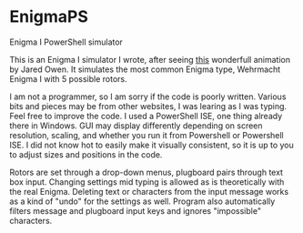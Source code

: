 # EnigmaPS
Enigma I PowerShell simulator

This is an Enigma I simulator I wrote, after seeing [this](https://www.youtube.com/watch?v=ybkkiGtJmkM) wonderfull animation by Jared Owen. It simulates the most common Enigma type, Wehrmacht Enigma I with 5 possible rotors.

I am not a programmer, so I am sorry if the code is poorly written. Various bits and pieces may be from other websites, I was learing as I was typing. Feel free to improve the code. I used a PowerShell ISE, one thing already there in Windows. GUI may display differently depending on screen resolution, scaling, and whether you run it from Powershell or Powershell ISE. I did not know hot to easily make it visually consistent, so it is up to you to adjust sizes and positions in the code.

Rotors are set through a drop-down menus, plugboard pairs through text box input. Changing settings mid typing is allowed as is theoretically with the real Enigma. Deleting text or characters from the input message works as a kind of "undo" for the settings as well. Program also automatically filters message and plugboard input keys and ignores "impossible" characters.
